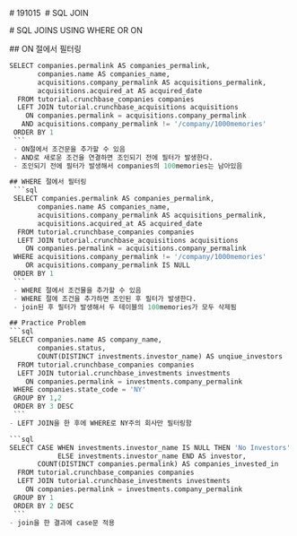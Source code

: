 # 191015 
# SQL JOIN

# SQL JOINS USING WHERE OR ON

## ON 절에서 필터링
```sql
SELECT companies.permalink AS companies_permalink,
       companies.name AS companies_name,
       acquisitions.company_permalink AS acquisitions_permalink,
       acquisitions.acquired_at AS acquired_date
  FROM tutorial.crunchbase_companies companies
  LEFT JOIN tutorial.crunchbase_acquisitions acquisitions
    ON companies.permalink = acquisitions.company_permalink
   AND acquisitions.company_permalink != '/company/1000memories'
 ORDER BY 1
 ```
 - ON절에서 조건문을 추가할 수 있음
 - AND로 새로운 조건을 연결하면 조인되기 전에 필터가 발생한다.
 - 조인되기 전에 필터가 발생해서 companies의 100memories는 남아있음

## WHERE 절에서 필터링
 ```sql
 SELECT companies.permalink AS companies_permalink,
       companies.name AS companies_name,
       acquisitions.company_permalink AS acquisitions_permalink,
       acquisitions.acquired_at AS acquired_date
  FROM tutorial.crunchbase_companies companies
  LEFT JOIN tutorial.crunchbase_acquisitions acquisitions
    ON companies.permalink = acquisitions.company_permalink
 WHERE acquisitions.company_permalink != '/company/1000memories'
    OR acquisitions.company_permalink IS NULL
 ORDER BY 1
 ```
 - WHERE 절에서 조건물을 추가할 수 있음
 - WHERE 절에 조건을 추가하면 조인된 후 필터가 발생한다. 
 - join된 후 필터가 발생해서 두 테이블의 100memories가 모두 삭제됨

## Practice Problem
```sql
SELECT companies.name AS company_name,
       companies.status,
       COUNT(DISTINCT investments.investor_name) AS unqiue_investors
  FROM tutorial.crunchbase_companies companies
  LEFT JOIN tutorial.crunchbase_investments investments
    ON companies.permalink = investments.company_permalink
 WHERE companies.state_code = 'NY'
 GROUP BY 1,2
 ORDER BY 3 DESC
 ```
- LEFT JOIN을 한 후에 WHERE로 NY주의 회사만 필터링함

```sql
SELECT CASE WHEN investments.investor_name IS NULL THEN 'No Investors'
            ELSE investments.investor_name END AS investor,
       COUNT(DISTINCT companies.permalink) AS companies_invested_in
  FROM tutorial.crunchbase_companies companies
  LEFT JOIN tutorial.crunchbase_investments investments
    ON companies.permalink = investments.company_permalink
 GROUP BY 1
 ORDER BY 2 DESC
 ```
- join을 한 결과에 case문 적용


